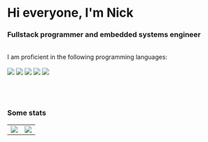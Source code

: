 <h1>Hi everyone, I'm Nick</h1>
<h3>Fullstack programmer and embedded systems engineer</h3><br />
I am proficient in the following programming languages: <br /><br />
<div>
  <img src="https://img.shields.io/badge/javascript-%23323330.svg?style=for-the-badge&logo=javascript&logoColor=%23F7DF1E" /> <img src="https://img.shields.io/badge/typescript-%23007ACC.svg?style=for-the-badge&logo=typescript&logoColor=white" /> <img src="https://img.shields.io/badge/c-%2300599C.svg?style=for-the-badge&logo=c&logoColor=white" /> <img src="https://img.shields.io/badge/dart-%230175C2.svg?style=for-the-badge&logo=dart&logoColor=white" /> <img src="https://img.shields.io/badge/php-%23777BB4.svg?style=for-the-badge&logo=php&logoColor=white" />
</div>
<br /><br /><br />
<h3>Some stats</h3>
<table cellspacing="5">
  <tr>
    <td valign="top"><img src="https://github-readme-stats.vercel.app/api?username=Psychosynthesis&show_icons=true&theme=dark" /></td>
    <td valign="top"><img src="https://github-readme-stats.vercel.app/api/top-langs/?username=Psychosynthesis&layout=compact&theme=dark" /></td>
  </tr>
</table>
